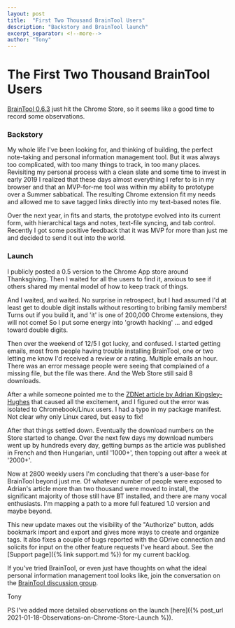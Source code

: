 ```yaml
---
layout: post
title:  "First Two Thousand BrainTool Users"
description: "Backstory and BrainTool launch"
excerpt_separator: <!--more-->
author: "Tony"
---
```


# The First Two Thousand BrainTool Users

[BrainTool 0.6.3](https://chrome.google.com/webstore/detail/braintool/fialfmcgpibjgdoeodaondepigiiddio) just hit the Chrome Store, so it seems like a good time to record some observations. 
### Backstory
My whole life I've been looking for, and thinking of building, the perfect note-taking and personal information management tool. But it was always too complicated, with too many things to track, in too many places. Revisiting my personal process with a clean slate and some time to invest in early 2019 I realized that these days almost everything I refer to is in my browser and that an MVP-for-me tool was within my ability to prototype over a Summer sabbatical. <!--more-->The resulting Chrome extension fit my needs and allowed me to save tagged links directly into my text-based notes file.

Over the next year, in fits and starts, the prototype evolved into its current form, with hierarchical tags and notes, text-file syncing, and tab control. Recently I got some positive feedback that it was MVP for more than just me and decided to send it out into the world.

### Launch
I publicly posted a 0.5 version to the Chrome App store around Thanksgiving. Then I waited for all the users to find it, anxious to see if others shared my mental model of how to keep track of things.

And I waited, and waited. No surprise in retrospect, but I had assumed I'd at least get to double digit installs without resorting to bribing family members! Turns out if you build it, and 'it' is one of 200,000 Chrome extensions, they will not come! So I put some energy into 'growth hacking' ... and edged toward double digits.

Then over the weekend of 12/5 I got lucky, and confused. I started getting emails, most from people having trouble installing BrainTool, one or two letting me know I'd received a review or a rating. Multiple emails an hour. There was an error message people were seeing that complained of a missing file, but the file was there. And the Web Store still said 8 downloads. 

After a while someone pointed me to the [ZDNet article by Adrian Kingsley-Hughes](https://www.zdnet.com/article/every-google-chrome-user-should-try-this/) that caused all the excitement, and I figured out the error was isolated to Chromebook/Linux users. I had a typo in my package manifest. Not clear why only Linux cared, but easy to fix!

After that things settled down. Eventually the download numbers on the Store started to change. Over the next few days my download numbers went up by hundreds every day, getting bumps as the article was published in French and then Hungarian, until '1000+', then topping out after a week at '2000+'.

Now at 2800 weekly users I'm concluding that there's a user-base for BrainTool beyond just me. Of whatever number of people were exposed to Adrian's article more than two thousand were moved to install, the significant majority of those still have BT installed, and there are many vocal enthusiasts. I'm mapping a path to a more full featured 1.0 version and maybe beyond.

This new update maxes out the visibility of the "Authorize" button, adds bookmark import and export and gives more ways to create and organize tags. It also fixes a couple of bugs reported with the GDrive connection and solicits for input on the other feature requests I've heard about. See the [Support page]({% link support.md %}) for my current backlog.

If you've tried BrainTool, or even just have thoughts on what the ideal personal information management tool looks like, join the conversation on the [BrainTool discussion group](https://groups.google.com/u/2/g/braintool-discussion).

Tony

PS I've added more detailed observations on the launch [here]({% post_url 2021-01-18-Observations-on-Chrome-Store-Launch %}).
